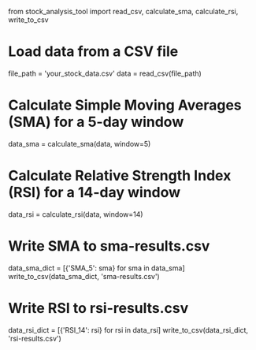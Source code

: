 from stock_analysis_tool import read_csv, calculate_sma, calculate_rsi, write_to_csv

# Load data from a CSV file
file_path = 'your_stock_data.csv'
data = read_csv(file_path)

# Calculate Simple Moving Averages (SMA) for a 5-day window
data_sma = calculate_sma(data, window=5)

# Calculate Relative Strength Index (RSI) for a 14-day window
data_rsi = calculate_rsi(data, window=14)

# Write SMA to sma-results.csv
data_sma_dict = [{'SMA_5': sma} for sma in data_sma]
write_to_csv(data_sma_dict, 'sma-results.csv')

# Write RSI to rsi-results.csv
data_rsi_dict = [{'RSI_14': rsi} for rsi in data_rsi]
write_to_csv(data_rsi_dict, 'rsi-results.csv')

